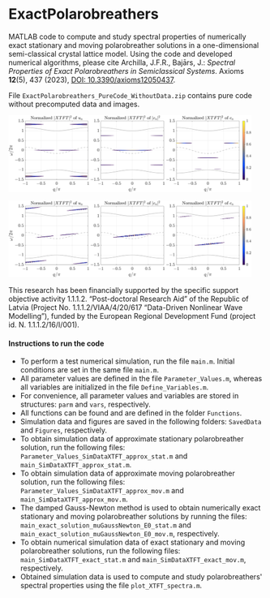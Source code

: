 # ExactPolarobreathers
MATLAB code to compute and study spectral properties of numerically exact stationary and moving polarobreather solutions in a one-dimensional semi-classical crystal lattice model. Using the code and developed numerical algorithms, please cite Archilla, J.F.R., Bajārs, J.: *Spectral Properties of Exact Polarobreathers in Semiclassical Systems*. Axioms **12**(5), 437 (2023), [DOI: 10.3390/axioms12050437](https://www.mdpi.com/2075-1680/12/5/437).

File `ExactPolarobreathers_PureCode_WithoutData.zip` contains pure code without precomputed data and images.

<p float="left">
  <img src="Figures/stat_exact_spectrum.png" width="95%" />    
</p>
<p float="left">    
  <img src="Figures/mov_exact_spectrum.png" width="95%" /> 
</p>

This research has been financially supported by the specific support objective activity 1.1.1.2. “Post-doctoral Research Aid” of the Republic of Latvia (Project No. 1.1.1.2/VIAA/4/20/617 “Data-Driven Nonlinear Wave Modelling”), funded by the European Regional Development Fund (project id. N. 1.1.1.2/16/I/001).

#### Instructions to run the code
- To perform a test numerical simulation, run the file `main.m`. Initial conditions are set in the same file `main.m`.
- All parameter values are defined in the file `Parameter_Values.m`, whereas all variables are initialized in the file `Define_Variables.m`. 
- For convenience, all parameter values and variables are stored in structures: `parm` and `vars`, respectively.
- All functions can be found and are defined in the folder `Functions`.
- Simulation data and figures are saved in the following folders: `SavedData` and `Figures`, respectively.
- To obtain simulation data of approximate stationary polarobreather solution, run the following files: `Parameter_Values_SimDataXTFT_approx_stat.m` and `main_SimDataXTFT_approx_stat.m`.
- To obtain simulation data of approximate moving polarobreather solution, run the following files: `Parameter_Values_SimDataXTFT_approx_mov.m` and `main_SimDataXTFT_approx_mov.m`.
- The damped Gauss-Newton method is used to obtain numerically exact stationary and moving polarobreather solutions by running the files: `main_exact_solution_muGaussNewton_E0_stat.m` and `main_exact_solution_muGaussNewton_E0_mov.m`, respectively.
- To obtain numerical simulation data of exact stationary and moving polarobreather solutions, run the following files: `main_SimDataXTFT_exact_stat.m` and `main_SimDataXTFT_exact_mov.m`, respectively.
- Obtained simulation data is used to compute and study polarobreathers' spectral properties using the file `plot_XTFT_spectra.m`. 
